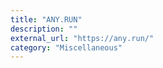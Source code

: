 ```yaml
---
title: "ANY.RUN"
description: ""
external_url: "https://any.run/"
category: "Miscellaneous"
---
```

